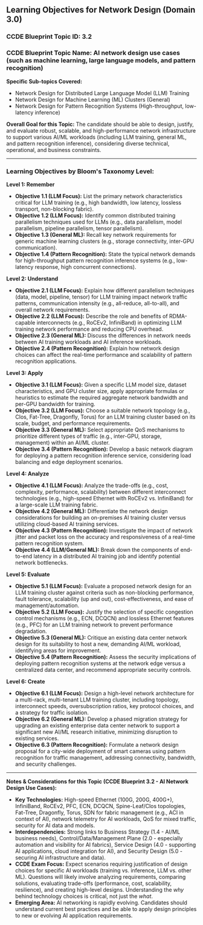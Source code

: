 ## Learning Objectives for Network Design (Domain 3.0)

### CCDE Blueprint Topic ID: 3.2
### CCDE Blueprint Topic Name: AI network design use cases (such as machine learning, large language models, and pattern recognition)

**Specific Sub-topics Covered:** 
*   Network Design for Distributed Large Language Model (LLM) Training
*   Network Design for Machine Learning (ML) Clusters (General)
*   Network Design for Pattern Recognition Systems (High-throughput, low-latency inference)

**Overall Goal for this Topic:** The candidate should be able to design, justify, and evaluate robust, scalable, and high-performance network infrastructure to support various AI/ML workloads (including LLM training, general ML, and pattern recognition inference), considering diverse technical, operational, and business constraints.

---

### Learning Objectives by Bloom's Taxonomy Level:

**Level 1: Remember**
*   **Objective 1.1 (LLM Focus):** List the primary network characteristics critical for LLM training (e.g., high bandwidth, low latency, lossless transport, non-blocking fabric).
*   **Objective 1.2 (LLM Focus):** Identify common distributed training parallelism techniques used for LLMs (e.g., data parallelism, model parallelism, pipeline parallelism, tensor parallelism).
*   **Objective 1.3 (General ML):** Recall key network requirements for generic machine learning clusters (e.g., storage connectivity, inter-GPU communication).
*   **Objective 1.4 (Pattern Recognition):** State the typical network demands for high-throughput pattern recognition inference systems (e.g., low-latency response, high concurrent connections).

**Level 2: Understand**
*   **Objective 2.1 (LLM Focus):** Explain how different parallelism techniques (data, model, pipeline, tensor) for LLM training impact network traffic patterns, communication intensity (e.g., all-reduce, all-to-all), and overall network requirements.
*   **Objective 2.2 (LLM Focus):** Describe the role and benefits of RDMA-capable interconnects (e.g., RoCEv2, InfiniBand) in optimizing LLM training network performance and reducing CPU overhead.
*   **Objective 2.3 (General ML):** Discuss the differences in network needs between AI training workloads and AI inference workloads.
*   **Objective 2.4 (Pattern Recognition):** Explain how network design choices can affect the real-time performance and scalability of pattern recognition applications.

**Level 3: Apply**
*   **Objective 3.1 (LLM Focus):** Given a specific LLM model size, dataset characteristics, and GPU cluster size, apply appropriate formulas or heuristics to estimate the required aggregate network bandwidth and per-GPU bandwidth for training.
*   **Objective 3.2 (LLM Focus):** Choose a suitable network topology (e.g., Clos, Fat-Tree, Dragonfly, Torus) for an LLM training cluster based on its scale, budget, and performance requirements.
*   **Objective 3.3 (General ML):** Select appropriate QoS mechanisms to prioritize different types of traffic (e.g., inter-GPU, storage, management) within an AI/ML cluster.
*   **Objective 3.4 (Pattern Recognition):** Develop a basic network diagram for deploying a pattern recognition inference service, considering load balancing and edge deployment scenarios.

**Level 4: Analyze**
*   **Objective 4.1 (LLM Focus):** Analyze the trade-offs (e.g., cost, complexity, performance, scalability) between different interconnect technologies (e.g., high-speed Ethernet with RoCEv2 vs. InfiniBand) for a large-scale LLM training fabric.
*   **Objective 4.2 (General ML):** Differentiate the network design considerations for building an on-premises AI training cluster versus utilizing cloud-based AI training services.
*   **Objective 4.3 (Pattern Recognition):** Investigate the impact of network jitter and packet loss on the accuracy and responsiveness of a real-time pattern recognition system.
*   **Objective 4.4 (LLM/General ML):** Break down the components of end-to-end latency in a distributed AI training job and identify potential network bottlenecks.

**Level 5: Evaluate**
*   **Objective 5.1 (LLM Focus):** Evaluate a proposed network design for an LLM training cluster against criteria such as non-blocking performance, fault tolerance, scalability (up and out), cost-effectiveness, and ease of management/automation.
*   **Objective 5.2 (LLM Focus):** Justify the selection of specific congestion control mechanisms (e.g., ECN, DCQCN) and lossless Ethernet features (e.g., PFC) for an LLM training network to prevent performance degradation.
*   **Objective 5.3 (General ML):** Critique an existing data center network design for its suitability to host a new, demanding AI/ML workload, identifying areas for improvement.
*   **Objective 5.4 (Pattern Recognition):** Assess the security implications of deploying pattern recognition systems at the network edge versus a centralized data center, and recommend appropriate security controls.

**Level 6: Create**
*   **Objective 6.1 (LLM Focus):** Design a high-level network architecture for a multi-rack, multi-tenant LLM training cluster, including topology, interconnect speeds, oversubscription ratios, key protocol choices, and a strategy for traffic isolation.
*   **Objective 6.2 (General ML):** Develop a phased migration strategy for upgrading an existing enterprise data center network to support a significant new AI/ML research initiative, minimizing disruption to existing services.
*   **Objective 6.3 (Pattern Recognition):** Formulate a network design proposal for a city-wide deployment of smart cameras using pattern recognition for traffic management, addressing connectivity, bandwidth, and security challenges.

---

**Notes & Considerations for this Topic (CCDE Blueprint 3.2 - AI Network Design Use Cases):**
*   **Key Technologies:** High-speed Ethernet (100G, 200G, 400G+), InfiniBand, RoCEv2, PFC, ECN, DCQCN, Spine-Leaf/Clos topologies, Fat-Tree, Dragonfly, Torus, SDN for fabric management (e.g., ACI in context of AI), network telemetry for AI workloads, QoS for mixed traffic, security for AI data and models.
*   **Interdependencies:** Strong links to Business Strategy (1.4 - AI/ML business needs), Control/Data/Management Plane (2.0 - especially automation and visibility for AI fabrics), Service Design (4.0 - supporting AI applications, cloud integration for AI), and Security Design (5.0 - securing AI infrastructure and data).
*   **CCDE Exam Focus:** Expect scenarios requiring justification of design choices for specific AI workloads (training vs. inference, LLM vs. other ML). Questions will likely involve analyzing requirements, comparing solutions, evaluating trade-offs (performance, cost, scalability, resilience), and creating high-level designs. Understanding the *why* behind technology choices is critical, not just the *what*.
*   **Emerging Area:** AI networking is rapidly evolving. Candidates should understand current best practices and be able to apply design principles to new or evolving AI application requirements.

